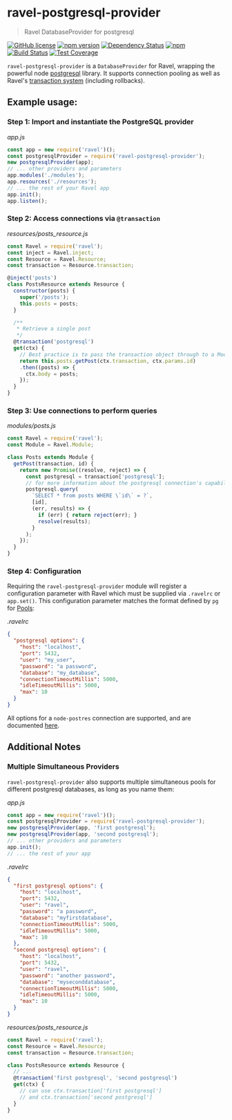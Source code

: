 # ravel-postgresql-provider

> Ravel DatabaseProvider for postgresql

[![GitHub license](https://img.shields.io/badge/license-MIT-blue.svg)](https://raw.githubusercontent.com/raveljs/ravel-postgresql-provider/master/LICENSE) [![npm version](https://badge.fury.io/js/ravel-postgresql-provider.svg)](http://badge.fury.io/js/ravel-postgresql-provider) [![Dependency Status](https://david-dm.org/raveljs/ravel-postgresql-provider.svg)](https://david-dm.org/raveljs/ravel-postgresql-provider) [![npm](https://img.shields.io/npm/dm/ravel.svg?maxAge=2592000)](https://www.npmjs.com/package/ravel) [![Build Status](https://travis-ci.org/raveljs/ravel-postgresql-provider.svg?branch=master)](https://travis-ci.org/raveljs/ravel-postgresql-provider) [![Test Coverage](https://codeclimate.com/github/raveljs/ravel-postgresql-provider/badges/coverage.svg)](https://codeclimate.com/github/raveljs/ravel-postgresql-provider/coverage)

`ravel-postgresql-provider` is a `DatabaseProvider` for Ravel, wrapping the powerful node [postgresql](https://github.com/postgresqljs/postgresql) library. It supports connection pooling as well as Ravel's [transaction system](http://raveljs.github.io/docs/latest/db/decorators/transaction.js.html) (including rollbacks).

## Example usage:

### Step 1: Import and instantiate the PostgreSQL provider

*app.js*
```javascript
const app = new require('ravel')();
const postgresqlProvider = require('ravel-postgresql-provider');
new postgresqlProvider(app);
// ... other providers and parameters
app.modules('./modules');
app.resources('./resources');
// ... the rest of your Ravel app
app.init();
app.listen();
```

### Step 2: Access connections via `@transaction`

*resources/posts_resource.js*
```javascript
const Ravel = require('ravel');
const inject = Ravel.inject;
const Resource = Ravel.Resource;
const transaction = Resource.transaction;

@inject('posts')
class PostsResource extends Resource {
  constructor(posts) {
    super('/posts');
    this.posts = posts;
  }

  /**
   * Retrieve a single post
   */
  @transaction('postgresql')
  get(ctx) {
    // Best practice is to pass the transaction object through to a Module, where you handle the actual business logic.
    return this.posts.getPost(ctx.transaction, ctx.params.id)
    .then((posts) => {
      ctx.body = posts;
    });
  }
}
```

### Step 3: Use connections to perform queries

*modules/posts.js*
```javascript
const Ravel = require('ravel');
const Module = Ravel.Module;

class Posts extends Module {
  getPost(transaction, id) {
    return new Promise((resolve, reject) => {
      const postgresql = transaction['postgresql'];
      // for more information about the postgresql connection's capabilities, visit the docs: https://github.com/postgresqljs/postgresql
      postgresql.query(
        `SELECT * from posts WHERE \`id\` = ?`,
        [id],
        (err, results) => {
          if (err) { return reject(err); }
          resolve(results);
        }
      );
    });
  }
}
```

### Step 4: Configuration

Requiring the `ravel-postgresql-provider` module will register a configuration parameter with Ravel which must be supplied via `.ravelrc` or `app.set()`. This configuration parameter matches the format defined by `pg` for [Pools](https://node-postgres.com/api/pool):

*.ravelrc*
```json
{
  "postgresql options": {
    "host": "localhost",
    "port": 5432,
    "user": "my_user",
    "password": "a password",
    "database": "my_database",
    "connectionTimeoutMillis": 5000,
    "idleTimeoutMillis": 5000,
    "max": 10
  }
}
```

All options for a `node-postres` connection are supported, and are documented [here](https://node-postgres.com/api/client).

## Additional Notes

### Multiple Simultaneous Providers

`ravel-postgresql-provider` also supports multiple simultaneous pools for different postgresql databases, as long as you name them:

*app.js*
```javascript
const app = new require('ravel')();
const postgresqlProvider = require('ravel-postgresql-provider');
new postgresqlProvider(app, 'first postgresql');
new postgresqlProvider(app, 'second postgresql');
// ... other providers and parameters
app.init();
// ... the rest of your app
```

*.ravelrc*
```json
{
  "first postgresql options": {
    "host": "localhost",
    "port": 5432,
    "user": "ravel",
    "password": "a password",
    "database": "myfirstdatabase",
    "connectionTimeoutMillis": 5000,
    "idleTimeoutMillis": 5000,
    "max": 10
  },
  "second postgresql options": {
    "host": "localhost",
    "port": 5432,
    "user": "ravel",
    "password": "another password",
    "database": "myseconddatabase",
    "connectionTimeoutMillis": 5000,
    "idleTimeoutMillis": 5000,
    "max": 10
  }
}
```

*resources/posts_resource.js*
```javascript
const Ravel = require('ravel');
const Resource = Ravel.Resource;
const transaction = Resource.transaction;

class PostsResource extends Resource {
  // ...
  @transaction('first postgresql', 'second postgresql')
  get(ctx) {
    // can use ctx.transaction['first postgresql']
    // and ctx.transaction['second postgresql']
  }
}
```
